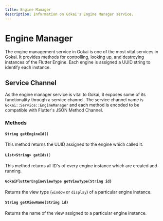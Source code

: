 ```yaml
---
title: Engine Manager
description: Information on Gokai's Engine Manager service.
---
```


# Engine Manager

The engine management service in Gokai is one of the most vital services in Gokai.
It provides methods for controlling, looking up, and destroying instances of the Flutter Engine.
Each engine is assigned a UUID string to identify each instance.

## Service Channel

As the engine manager service is vital to Gokai, it exposes some of its functionality
through a service channel. The service channel name is `Gokai::Service::EngineManager`
and each method is encoded to be compatible with Flutter's JSON Method Channel.

### Methods

#### `String getEngineId()`

This method returns the UUID assigned to the engine which called it.

#### `List<String> getIds()`

This method returns all ID's of every engine instance which are created and running.

#### `GokaiFlutterEngineViewType getViewType(String id)`

Returns the view type (`window` or `display`) of a particular engine instance.

#### `String getViewName(String id)`

Returns the name of the view assigned to a particular engine instance.
